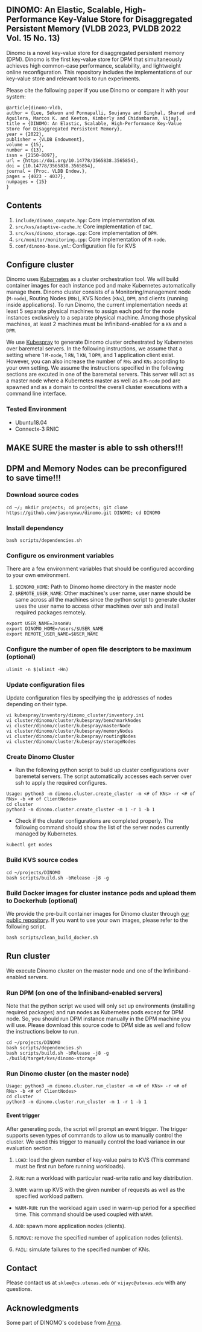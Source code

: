 ## DINOMO: An Elastic, Scalable, High-Performance Key-Value Store for Disaggregated Persistent Memory (VLDB 2023, PVLDB 2022 Vol. 15 No. 13)

Dinomo is a novel key-value store for disaggregated persistent memory (DPM).
Dinomo is the first key-value store for DPM that simultaneously achieves
high common-case performance, scalability, and lightweight online reconfiguration.
This repository includes the implementations of our key-value store and relevant
tools to run experiments.

Please cite the following paper if you use Dinomo or compare it with your system:

```
@article{dinomo-vldb,
author = {Lee, Sekwon and Ponnapalli, Soujanya and Singhal, Sharad and Aguilera, Marcos K. and Keeton, Kimberly and Chidambaram, Vijay},
title = {DINOMO: An Elastic, Scalable, High-Performance Key-Value Store for Disaggregated Persistent Memory},
year = {2022},
publisher = {VLDB Endowment},
volume = {15},
number = {13},
issn = {2150-8097},
url = {https://doi.org/10.14778/3565838.3565854},
doi = {10.14778/3565838.3565854},
journal = {Proc. VLDB Endow.},
pages = {4023 - 4037},
numpages = {15}
}
```

## Contents

1. `include/dinomo_compute.hpp`: Core implementation of `KN`.
2. `src/kvs/adaptive-cache.h`: Core implementation of `DAC`.
3. `src/kvs/dinomo_storage.cpp`: Core implementation of `DPM`.
4. `src/monitor/monitoring.cpp`: Core implementation of `M-node`.
5. `conf/dinomo-base.yml`: Configuration file for KVS

## Configure cluster

Dinomo uses [Kubernetes](https://kubernetes.io/) as a cluster orchestration tool.
We will build container images for each instance pod and make Kubernetes
automatically manage them. Dinomo cluster consists of a Monitoring/management
node (`M-node`), Routing Nodes (`RNs`), KVS Nodes (`KNs`), `DPM`, and
clients (running inside applications). To run Dinomo, the current implementation
needs at least 5 separate physical machines to assign each pod for the node
instances exclusively to a separate physical machine. Among those physical machines,
at least 2 machines must be Infiniband-enabled for a `KN` and a `DPM`.

We use [Kubespray](https://github.com/kubernetes-sigs/kubespray) to generate
Dinomo cluster orchestrated by Kubernetes over baremetal servers.
In the following instructions, we assume that a setting where 1 `M-node`, 1 `RN`, 1 `KN`,
1 `DPM`, and 1 application client exist. However, you can also increase the number
of `RNs` and `KNs` according to your own setting. We assume the instructions
specified in the following sections are excuted in one of the baremetal servers.
This server will act as a master node where a Kubernetes master as well as a
`M-node` pod are spawned and as a domain to control the overall cluster executions
with a command line interface.

### Tested Environment

-   Ubuntu18.04
-   Connectx-3 RNIC

## MAKE SURE the master is able to ssh others!!!

## DPM and Memory Nodes can be preconfigured to save time!!!

### Download source codes

```
cd ~/; mkdir projects; cd projects; git clone https://github.com/jasonyxwu/dinomo.git DINOMO; cd DINOMO
```

### Install dependency

```
bash scripts/dependencies.sh
```

### Configure os environment variables

There are a few environment variables that should be configured according
to your own environment.

1. `$DINOMO_HOME`: Path to Dinomo home directory in the master node
2. `$REMOTE_USER_NAME`: Other machines's user name, user name should be same
   across all the machines since the python script to generate cluster uses
   the user name to access other machines over ssh and install required
   packages remotely.

```
export USER_NAME=JasonWu
export DINOMO_HOME=/users/$USER_NAME
export REMOTE_USER_NAME=$USER_NAME
```

### Configure the number of open file descriptors to be maximum (optional)

```
ulimit -n $(ulimit -Hn)
```

### Update configuration files

Update configuration files by specifying the ip addresses of nodes depending on their type.

```
vi kubespray/inventory/dinomo_cluster/inventory.ini
vi cluster/dinomo/cluster/kubespray/benchmarkNodes
vi cluster/dinomo/cluster/kubespray/masterNode
vi cluster/dinomo/cluster/kubespray/memoryNodes
vi cluster/dinomo/cluster/kubespray/routingNodes
vi cluster/dinomo/cluster/kubespray/storageNodes
```

### Create Dinomo Cluster

-   Run the following python script to build up cluster configurations over baremetal servers. The script automatically accesses each server over ssh to apply the required configures.

```
Usage: python3 -m dinomo.cluster.create_cluster -m <# of KNs> -r <# of RNs> -b <# of ClientNodes>
cd cluster
python3 -m dinomo.cluster.create_cluster -m 1 -r 1 -b 1
```

-   Check if the cluster configurations are completed properly. The following command should show the list of the server nodes currently managed by Kubernetes.

```
kubectl get nodes
```

### Build KVS source codes

```
cd ~/projects/DINOMO
bash scripts/build.sh -bRelease -j8 -g
```

### Build Docker images for cluster instance pods and upload them to Dockerhub (optional)

We provide the pre-built container images for Dinomo cluster through [our public repository](https://hub.docker.com/repository/docker/sekwonlee/dinomo).
If you want to use your own images, please refer to the following script.

```
bash scripts/clean_build_docker.sh
```

## Run cluster

We execute Dinomo cluster on the master node and one of the Infiniband-enabled servers.

### Run DPM (on one of the Infiniband-enabled servers)

Note that the python script we used will only set up environments (installing
required packages) and run nodes as Kubernetes pods except for DPM node.
So, you should run DPM instance manually in the DPM machine you will use.
Please download this source code to DPM side as well and follow the instructions
below to run.

```
cd ~/projects/DINOMO
bash scripts/dependencies.sh
bash scripts/build.sh -bRelease -j8 -g
./build/target/kvs/dinomo-storage
```

### Run Dinomo cluster (on the master node)

```
Usage: python3 -m dinomo.cluster.run_cluster -m <# of KNs> -r <# of RNs> -b <# of ClientNodes>
cd cluster
python3 -m dinomo.cluster.run_cluster -m 1 -r 1 -b 1
```

#### Event trigger

After generating pods, the script will prompt an event trigger. The trigger
supports seven types of commands to allow us to manually control the cluster.
We used this trigger to manually control the load variance in our evaluation section.

1. `LOAD`: load the given number of key-value pairs to KVS (This command must be
   first run before running workloads).

2. `RUN`: run a workload with particular read-write ratio and key distribution.

3. `WARM`: warm up KVS with the given number of requests as well as
   the specified workload pattern.

-   `WARM-RUN`: run the workload again used in warm-up period for a specified time. This command should be used coupled with `WARM`.

4. `ADD`: spawn more application nodes (clients).

5. `REMOVE`: remove the specified number of application nodes (clients).

6. `FAIL`: simulate failures to the specified number of KNs.

## Contact

Please contact us at `sklee@cs.utexas.edu` or `vijayc@utexas.edu` with any questions.

## Acknowledgments

Some part of DINOMO's codebase from [Anna](https://github.com/hydro-project/anna).
